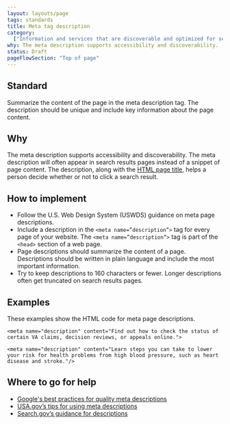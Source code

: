 ```yaml
---
layout: layouts/page
tags: standards
title: Meta tag description
category:
  ["Information and services that are discoverable and optimized for search"]
why: The meta description supports accessibility and discoverability. 
status: Draft
pageFlowSection: "Top of page"
---
```


## Standard

Summarize the content of the page in the meta description tag. The description should be unique and include key information about the page content.

## Why

The meta description supports accessibility and discoverability. The meta description will often appear in search results pages instead of a snippet of page content. The description, along with the [HTML page title](html-page-title), helps a person decide whether or not to click a search result.

## How to implement

- Follow the U.S. Web Design System (USWDS) guidance on meta page descriptions. 
- Include a description in the `<meta name=”description”>` tag for every page of your website. The `<meta name=”description”>` tag is part of the `<head>` section of a web page.
- Page descriptions should summarize the content of a page. Descriptions should be written in plain language and include the most important information.
- Try to keep descriptions to 160 characters or fewer. Longer descriptions often get truncated on search results pages. 


## Examples

These examples show the HTML code for meta page descriptions.

`<meta name="description" content="Find out how to check the status of certain VA claims, decision reviews, or appeals online.">`
        
`<meta name="description" content="Learn steps you can take to lower your risk for health problems from high blood pressure, such as heart disease and stroke."/>`

## Where to go for help

- [Google's best practices for quality meta descriptions](https://developers.google.com/search/docs/appearance/snippet#meta-descriptions)
- [USA.gov’s tips for using meta descriptions](https://blog.usa.gov/three-tips-for-using-meta-descriptions)
- [Search.gov’s guidance for descriptions](https://search.gov/indexing/metadata.html#description)
